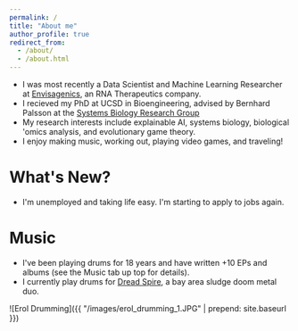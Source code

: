 ```yaml
---
permalink: /
title: "About me"
author_profile: true
redirect_from: 
  - /about/
  - /about.html
---
```


* I was most recently a Data Scientist and Machine Learning Researcher at [Envisagenics](https://www.envisagenics.com/), an RNA Therapeutics company.
* I recieved my PhD at UCSD in Bioengineering, advised by Bernhard Palsson at the [Systems Biology Research Group](https://systemsbiology.ucsd.edu/)
* My research interests include explainable AI, systems biology, biological 'omics analysis, and evolutionary game theory.
* I enjoy making music, working out, playing video games, and traveling!

What's New?
======
* I'm unemployed and taking life easy. I'm starting to apply to jobs again.


Music
======
* I've been playing drums for 18 years and have written +10 EPs and albums (see the Music tab up top for details).
* I currently play drums for [Dread Spire](https://open.spotify.com/artist/19sbutOT1IUBohowndpZTD?si=OYULTN-3SqqovcELIEjdug), a bay area sludge doom metal duo.

![Erol Drumming]({{ "/images/erol_drumming_1.JPG" | prepend: site.baseurl }})